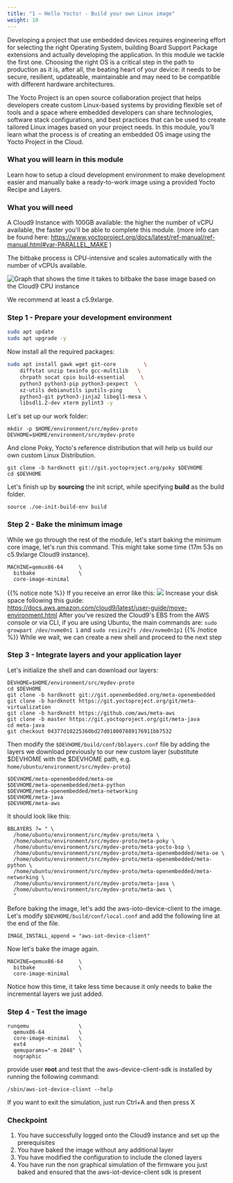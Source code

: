 ```yaml
---
title: "1 – Hello Yocto! - Build your own Linux image"
weight: 10
---
```

Developing a project that use embedded devices requires engineering effort for selecting the right Operating System, building Board Support Package extensions and actually developing the application. In this module we tackle the first one. Choosing the right OS is a critical step in the path to production as it is, after all, the beating heart of your device: it needs to be secure, resilient, updateable, maintainable and may need to be compatible with different hardware architectures. 

The Yocto Project is an open source collaboration project that helps developers create custom Linux-based systems by providing flexible set of tools and a space where embedded developers can share technologies, software stack configurations, and best practices that can be used to create tailored Linux images based on your project needs. In this module, you’ll learn what the process is of creating an embedded OS image using the Yocto Project in the Cloud.

### What you will learn in this module

Learn how to setup a cloud development environment to make development easier and manually bake a ready-to-work image using a provided Yocto Recipe and Layers.

### What you will need

A Cloud9 Instance with 100GB available: the higher the number of vCPU available, the faster you'll be able to complete this module. (more info can be found here: https://www.yoctoproject.org/docs/latest/ref-manual/ref-manual.html#var-PARALLEL_MAKE )

The bitbake process is CPU-intensive and scales automatically with the number of vCPUs available.

![Graph that shows the time it takes to bitbake the base image based on the Cloud9 CPU instance](/images/01_hello_yocto_bitbaketimes.png)

We recommend at least a c5.9xlarge.

### Step 1 - Prepare your development environment
 
```bash
sudo apt update
sudo apt upgrade -y
```

Now install all the required packages:
```bash
sudo apt install gawk wget git-core         \
    diffstat unzip texinfo gcc-multilib   \
    chrpath socat cpio build-essential     \
    python3 python3-pip python3-pexpect  \
    xz-utils debianutils iputils-ping     \
    python3-git python3-jinja2 libegl1-mesa \
    libsdl1.2-dev xterm pylint3 -y
```

Let's set up our work folder:
```
mkdir -p $HOME/environment/src/mydev-proto
DEVHOME=$HOME/environment/src/mydev-proto
```

And clone Poky, Yocto's reference distribution that will help us build our own custom Linux Distribution.

```
git clone -b hardknott git://git.yoctoproject.org/poky $DEVHOME 
cd $DEVHOME
```

Let's finish up by __sourcing__ the init script, while specifying __build__ as the build folder.

```
source ./oe-init-build-env build 
```

### Step 2 - Bake the minimum image

While we go through the rest of the module, let's start baking the minimum core image, let's run this command.
This might take some time (17m 53s on c5.9xlarge Cloud9 instance).

```
MACHINE=qemux86-64     \
  bitbake              \
  core-image-minimal
```

{{% notice note %}}
  If you receive an error like this: 
  ![](/images/01_hello_yocto_diskfull.png)
  Increase your disk space following this guide: https://docs.aws.amazon.com/cloud9/latest/user-guide/move-environment.html
  After you've resized the Cloud9's EBS from the AWS console or via CLI, if you are using Ubuntu, the main commands are:
  `sudo growpart /dev/nvme0n1 1`  and `sudo resize2fs /dev/nvme0n1p1` 
{{% /notice %}}
While we wait, we can create a new shell and proceed to the next step

### Step 3 - Integrate layers and your application layer

Let's initialize the shell and can download our layers:
```
DEVHOME=$HOME/environment/src/mydev-proto
cd $DEVHOME
git clone -b hardknott git://git.openembedded.org/meta-openembedded
git clone -b hardknott https://git.yoctoproject.org/git/meta-virtualization
git clone -b hardknott https://github.com/aws/meta-aws
git clone -b master https://git.yoctoproject.org/git/meta-java
cd meta-java
git checkout 04377d10225360bd27d018007889176911bb7532
```

Then modify the `$DEVHOME/build/conf/bblayers.conf` file by adding the layers we download previously to our new custom layer (substitute $DEVHOME with the $DEVHOME path, e.g. `home/ubuntu/environment/src/mydev-proto`)
```
$DEVHOME/meta-openembedded/meta-oe
$DEVHOME/meta-openembedded/meta-python
$DEVHOME/meta-openembedded/meta-networking
$DEVHOME/meta-java
$DEVHOME/meta-aws
```

It should look like this:

```
BBLAYERS ?= " \
  /home/ubuntu/environment/src/mydev-proto/meta \
  /home/ubuntu/environment/src/mydev-proto/meta-poky \
  /home/ubuntu/environment/src/mydev-proto/meta-yocto-bsp \
  /home/ubuntu/environment/src/mydev-proto/meta-openembedded/meta-oe \
  /home/ubuntu/environment/src/mydev-proto/meta-openembedded/meta-python \
  /home/ubuntu/environment/src/mydev-proto/meta-openembedded/meta-networking \
  /home/ubuntu/environment/src/mydev-proto/meta-java \
  /home/ubuntu/environment/src/mydev-proto/meta-aws \
  "
```

Before baking the image, let's add the aws-ioto-device-client to the image.
Let's modify `$DEVHOME/build/conf/local.conf` and add the following line at the end of the file.
```
IMAGE_INSTALL_append = "aws-iot-device-client"
```

Now let's bake the image again.

```
MACHINE=qemux86-64     \
  bitbake              \
  core-image-minimal
```

Notice how this time, it take less time because it only needs to bake the incremental layers we just added.

### Step 4 - Test the image


```
runqemu                \
  qemux86-64           \
  core-image-minimal   \
  ext4                 \
  qemuparams="-m 2048" \
  nographic
```

provide user __root__ and test that the aws-device-client-sdk is installed by running the following command:
```
/sbin/aws-iot-device-client --help
```

If you want to exit the simulation, just run Ctrl+A and then press X

### Checkpoint

1. You have successfully logged onto the Cloud9 instance and set up the prerequisites
1. You have baked the image without any additional layer
1. You have modified the configuration to include the cloned layers
1. You have run the non graphical simulation of the firmware you just baked and ensured that the aws-iot-device-client sdk is present